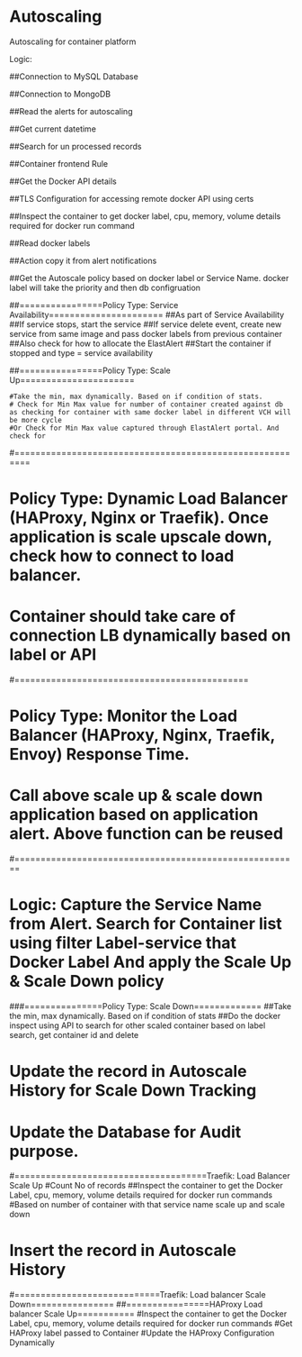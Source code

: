 # Autoscaling
Autoscaling for container platform

Logic:

##Connection to MySQL Database

##Connection to MongoDB

##Read the alerts for autoscaling

##Get current datetime

##Search for un processed records


##Container frontend Rule

##Get the Docker API details

##TLS Configuration for accessing remote docker API using certs


##Inspect the container to get docker label, cpu, memory, volume details required for docker run command

##Read docker labels


##Action copy it from alert notifications

##Get the Autoscale policy based on docker label or Service Name. docker label will take the priority and then db configruation


##================Policy Type: Service Availability======================
##As part of Service Availability 
##If service stops, start the service
##If service delete event, create new service from same image and pass docker labels from previous container
##Also check for how to allocate the ElastAlert
##Start the container if stopped and type = service availability

##================Policy Type: Scale Up======================

    #Take the min, max dynamically. Based on if condition of stats.
    # Check for Min Max value for number of container created against db as checking for container with same docker label in different VCH will be more cycle
    #Or Check for Min Max value captured through ElastAlert portal. And check for

#=========================================================
# Policy Type: Dynamic Load Balancer (HAProxy, Nginx or Traefik). Once application is scale upscale down, check how to connect to load balancer. 
# Container should take care of connection LB dynamically based on label or API

#=============================================
# Policy Type: Monitor the Load Balancer (HAProxy, Nginx, Traefik, Envoy) Response Time. 
# Call above scale up & scale down application based on application alert. Above function can be reused

#=======================================================
# Logic: Capture the Service Name from Alert. Search for Container list using filter Label-service that Docker Label And apply the Scale Up & Scale Down policy

 ###===============Policy Type: Scale Down=============
##Take the min, max dynamically. Based on if condition of stats
##Do the docker inspect using API to search for other scaled container based on label search, get container id and delete

# Update the record in Autoscale History for Scale Down Tracking 

# Update the Database for Audit purpose.
#=====================================Traefik: Load Balancer Scale Up
#Count No of records
##Inspect the container to get the Docker Label, cpu, memory, volume details required for docker run commands 
#Based on number of container with that service name scale up and scale down 
 # Insert the record in Autoscale History
#============================Traefik: Load balancer Scale Down================
##================HAProxy Load balancer Scale Up===========
#Inspect the container to get the Docker Label, cpu, memory, volume details required for docker run commands
#Get HAProxy label passed to Container
#Update the HAProxy Configuration Dynamically 
